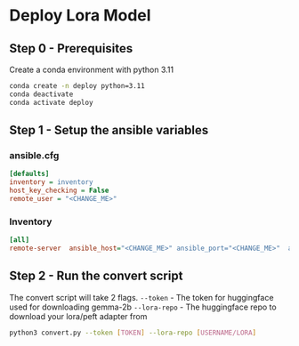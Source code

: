 # Deploy Lora Model

## Step 0 - Prerequisites
Create a conda environment with python 3.11
```bash
conda create -n deploy python=3.11
conda deactivate
conda activate deploy
```

## Step 1 - Setup the ansible variables

### ansible.cfg
```ini
[defaults]
inventory = inventory
host_key_checking = False
remote_user = "<CHANGE_ME>"
```

### Inventory
```ini
[all]
remote-server  ansible_host="<CHANGE_ME>" ansible_port="<CHANGE_ME>"  ansible_ssh_private_key_file="<CHANGE_ME>"
```

## Step 2 - Run the convert script
The convert script will take 2 flags.
`--token`     - The token for huggingface used for downloading gemma-2b
`--lora-repo` - The huggingface repo to download your lora/peft adapter from
```bash
python3 convert.py --token [TOKEN] --lora-repo [USERNAME/LORA]
```